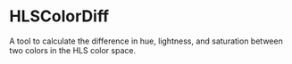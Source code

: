 # HLSColorDiff
A tool to calculate the difference in hue, lightness, and saturation between two colors in the HLS color space.
